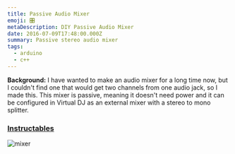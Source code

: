 ```yaml
---
title: Passive Audio Mixer
emoji: 🎛
metaDescription: DIY Passive Audio Mixer
date: 2016-07-09T17:48:00.000Z
summary: Passive stereo audio mixer
tags:
  - arduino
  - c++
---
```

**Background:** I have wanted to make an audio mixer for a long time now, but I couldn't find one that would get two channels from one audio jack, so I made this. This mixer is passive, meaning it doesn't need power and it can be configured in Virtual DJ as an external mixer with a stereo to mono splitter.

### [Instructables](https://www.instructables.com/DIY-Passive-Audio-Mixer/)

![mixer](https://content.instructables.com/ORIG/F3B/RU81/IQA54TXH/F3BRU81IQA54TXH.jpg "mixer")